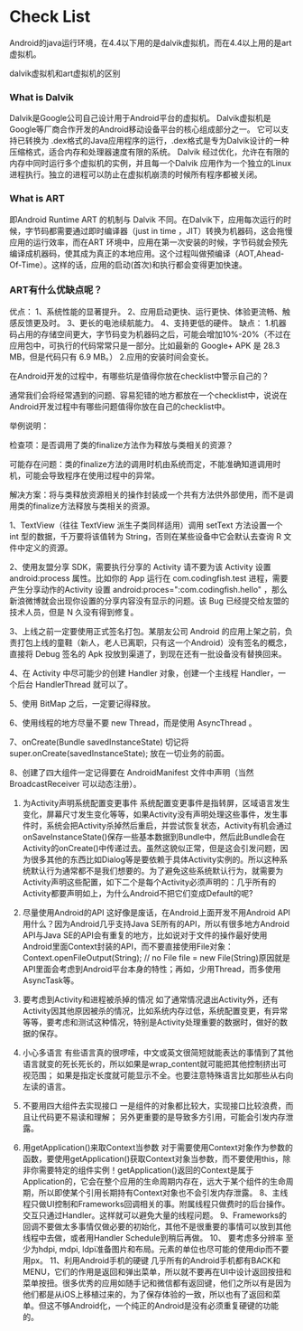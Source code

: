 # Check List
Android的java运行环境，在4.4以下用的是dalvik虚拟机，而在4.4以上用的是art虚拟机。

dalvik虚拟机和art虚拟机的区别

### What is Dalvik
Dalvik是Google公司自己设计用于Android平台的虚拟机。
Dalvik虚拟机是Google等厂商合作开发的Android移动设备平台的核心组成部分之一。
它可以支持已转换为 .dex格式的Java应用程序的运行，.dex格式是专为Dalvik设计的一种压缩格式，适合内存和处理器速度有限的系统。
Dalvik 经过优化，允许在有限的内存中同时运行多个虚拟机的实例，并且每一个Dalvik 应用作为一个独立的Linux 进程执行。独立的进程可以防止在虚拟机崩溃的时候所有程序都被关闭。


### What is ART
即Android Runtime
ART 的机制与 Dalvik 不同。在Dalvik下，应用每次运行的时候，字节码都需要通过即时编译器（just in time ，JIT）转换为机器码，这会拖慢应用的运行效率，而在ART 环境中，应用在第一次安装的时候，字节码就会预先编译成机器码，使其成为真正的本地应用。这个过程叫做预编译（AOT,Ahead-Of-Time）。这样的话，应用的启动(首次)和执行都会变得更加快速。

### ART有什么优缺点呢？
优点：
1、系统性能的显著提升。
2、应用启动更快、运行更快、体验更流畅、触感反馈更及时。
3、更长的电池续航能力。
4、支持更低的硬件。
缺点：
1.机器码占用的存储空间更大，字节码变为机器码之后，可能会增加10%-20%（不过在应用包中，可执行的代码常常只是一部分。比如最新的 Google+ APK 是 28.3 MB，但是代码只有 6.9 MB。）
2.应用的安装时间会变长。

在Android开发的过程中，有哪些坑是值得你放在checklist中警示自己的？

通常我们会将经常遇到的问题、容易犯错的地方都放在一个checklist中，说说在Android开发过程中有哪些问题值得你放在自己的checklist中。

举例说明：

检查项：是否调用了类的finalize方法作为释放与类相关的资源？

可能存在问题：类的finalize方法的调用时机由系统而定，不能准确知道调用时机，可能会导致程序在使用过程中的异常。

解决方案：将与类释放资源相关的操作封装成一个共有方法供外部使用，而不是调用类的finalize方法释放与类相关的资源。

1、TextView（往往 TextView 派生子类同样适用）调用 setText 方法设置一个 int 型的数据，千万要将该值转为 String，否则在某些设备中它会默认去查询 R 文件中定义的资源。

2、使用友盟分享 SDK，需要执行分享的 Activity 请不要为该 Activity 设置android:process
属性。比如你的 App 运行在 com.codingfish.test 进程，需要产生分享动作的Activity 设置 android:proces=":com.codingfish.hello" ，那么新浪微博就会出现你设置的分享内容没有显示的问题。该 Bug 已经提交给友盟的技术人员，但是 N 久没有得到修复。

3、上线之前一定要使用正式签名打包。某朋友公司 Android 的应用上架之前，负责打包上线的童鞋（新人，老人已离职，只有这一个Android）没有签名的概念，直接将 Debug 签名的 Apk 投放到渠道了，到现在还有一批设备没有替换回来。

4、在 Activity 中尽可能少的创建 Handler 对象，创建一个主线程 Handler，一个后台 HandlerThread 就可以了。

5、使用 BitMap 之后，一定要记得释放。

6、使用线程的地方尽量不要 new Thread，而是使用 AsyncThread 。

7、onCreate(Bundle savedInstanceState)
 切记将super.onCreate(savedInstanceState);
 放在一切业务的前面。

8、创建了四大组件一定记得要在 AndroidManifest 文件中声明（当然 BroadcastReceiver 可以动态注册）。

1. 为Activity声明系统配置变更事件  系统配置变更事件是指转屏，区域语言发生变化，屏幕尺寸发生变化等等，如果Activity没有声明处理这些事件，发生事件时，系统会把Activity杀掉然后重启，并尝试恢复状态，Activity有机会通过onSaveInstanceState()保存一些基本数据到Bundle中，然后此Bundle会在Activity的onCreate()中传递过去。虽然这貌似正常，但是这会引发问题，因为很多其他的东西比如Dialog等是要依赖于具体Activity实例的。所以这种系统默认行为通常都不是我们想要的。为了避免这些系统默认行为，就需要为Activity声明这些配置，如下二个是每个Activity必须声明的：<activity android:configChanges="orientation|keyboardHidden">几乎所有的Activity都要声明如上，为什么Android不把它们变成Default的呢?

2. 尽量使用Android的API 这好像是废话，在Android上面开发不用Android API用什么？因为Android几乎支持Java SE所有的API，所以有很多地方Android API与Java SE的API会有重复的地方，比如说对于文件的操作最好使用Android里面Context封装的API，而不要直接使用File对象：Context.openFileOutput(String); // no File file = new File(String)原因就是API里面会考虑到Android平台本身的特性；再如，少用Thread，而多使用AsyncTask等。

3. 要考虑到Activity和进程被杀掉的情况  如了通常情况退出Activity外，还有Activity因其他原因被杀的情况，比如系统内存过低，系统配置变更，有异常等等，要考虑和测试这种情况，特别是Activity处理重要的数据时，做好的数据的保存。

4. 小心多语言  有些语言真的很啰嗦，中文或英文很简短就能表达的事情到了其他语言就变的死长死长的，所以如果是wrap_content就可能把其他控制挤出可视范围； 如果是指定长度就可能显示不全。也要注意特殊语言比如那些从右向左读的语言。

5. 不要用四大组件去实现接口  一是组件的对象都比较大，实现接口比较浪费，而且让代码更不易读和理解； 另外更重要的是导致多方引用，可能会引发内存泄露。

6. 用getApplication()来取Context当参数 对于需要使用Context对象作为参数的函数，要使用getApplication()获取Context对象当参数，而不要使用this，除非你需要特定的组件实例！getApplication()返回的Context是属于Application的，它会在整个应用的生命周期内存在，远大于某个组件的生命周期，所以即使某个引用长期持有Context对象也不会引发内存泄露。
8、主线程只做UI控制和Frameworks回调相关的事。附属线程只做费时的后台操作。交互只通过Handler。这样就可以避免大量的线程问题。
9、Frameworks的回调不要做太多事情仅做必要的初始化，其他不是很重要的事情可以放到其他线程中去做，或者用Handler Schedule到稍后再做。
10、 要考虑多分辨率  至少为hdpi, mdpi, ldpi准备图片和布局。元素的单位也尽可能的使用dip而不要用px。
11、利用Android手机的硬键  几乎所有的Android手机都有BACK和MENU，它们的作用是返回和弹出菜单，所以就不要再在UI中设计返回按扭和菜单按扭。很多优秀的应用如随手记和微信都有返回键，他们之所以有是因为他们都是从iOS上移植过来的，为了保存体验的一致，所以也有了返回和菜单。但这不够Android化，一个纯正的Android是没有必须重复硬键的功能的。

